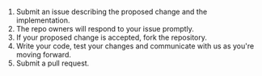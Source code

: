 1. Submit an issue describing the proposed change and the implementation.
2. The repo owners will respond to your issue promptly.
3. If your proposed change is accepted, fork the repository.
4. Write your code, test your changes and communicate with us as you're moving forward.
5. Submit a pull request.
